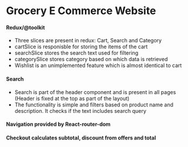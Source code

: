 # Grocery E Commerce Website


 #### Redux/@toolkit
- Three slices are present in redux: Cart, Search and Category
- cartSlice is responisble for storing the items of the cart
- searchSlice stores the search text used for filtering
- categorySlice stores category based on which data is retrieved
- Wishlist is an unimplemented feature which is almost identical to cart

#### Search
- Search is part of the header component and is present in all pages (Header is fixed at the top as part of the layout)
- The functionality is simple and filters based on product name and description. It checks if the text includes search query

#### Navigation provided by React-router-dom
#### Checkout calculates subtotal, discount from offers and total